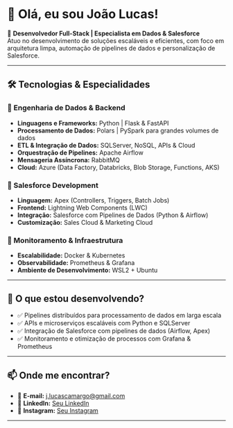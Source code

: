 # 👋 Olá, eu sou João Lucas!

🚀 **Desenvolvedor Full-Stack | Especialista em Dados & Salesforce**  
Atuo no desenvolvimento de soluções escaláveis e eficientes, com foco em arquitetura limpa, automação de pipelines de dados e personalização de Salesforce.

---

## 🛠️ Tecnologias & Especialidades

### 🔹 Engenharia de Dados & Backend
- **Linguagens e Frameworks:** Python | Flask & FastAPI  
- **Processamento de Dados:** Polars | PySpark para grandes volumes de dados  
- **ETL & Integração de Dados:** SQLServer, NoSQL, APIs & Cloud  
- **Orquestração de Pipelines:** Apache Airflow  
- **Mensageria Assíncrona:** RabbitMQ  
- **Cloud:** Azure (Data Factory, Databricks, Blob Storage, Functions, AKS)  

### 🔹 Salesforce Development
- **Linguagem:** Apex (Controllers, Triggers, Batch Jobs)  
- **Frontend:** Lightning Web Components (LWC)  
- **Integração:** Salesforce com Pipelines de Dados (Python & Airflow)  
- **Customização:** Sales Cloud & Marketing Cloud  

### 🔹 Monitoramento & Infraestrutura
- **Escalabilidade:** Docker & Kubernetes  
- **Observabilidade:** Prometheus & Grafana  
- **Ambiente de Desenvolvimento:** WSL2 + Ubuntu  

---

## 📌 O que estou desenvolvendo?
- ✅ Pipelines distribuídos para processamento de dados em larga escala  
- ✅ APIs e microserviços escaláveis com Python e SQLServer  
- ✅ Integração de Salesforce com pipelines de dados (Airflow, Apex)  
- ✅ Monitoramento e otimização de processos com Grafana & Prometheus  

---

## 📫 Onde me encontrar?
- 📩 **E-mail:** [j.lucascamargo@gmail.com](mailto:j.lucascamargo@gmail.com)  
- 💼 **LinkedIn:** [Seu LinkedIn](#)  
- 📸 **Instagram:** [Seu Instagram](#)  

---
